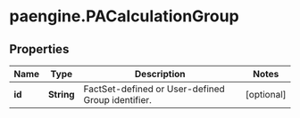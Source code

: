 # paengine.PACalculationGroup

## Properties

Name | Type | Description | Notes
------------ | ------------- | ------------- | -------------
**id** | **String** | FactSet-defined or User-defined Group identifier. | [optional] 



